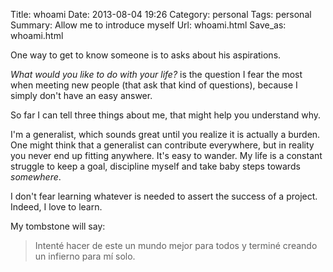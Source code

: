 Title: whoami
Date: 2013-08-04 19:26
Category: personal
Tags: personal
Summary: Allow me to introduce myself
Url: whoami.html
Save_as: whoami.html


One way to get to know someone is to asks about his aspirations.

*What would you like to do with your life?* is the question I fear the most when
meeting new people (that ask that kind of questions), because I simply don't
have an easy answer.

So far I can tell three things about me, that might help you understand why.

I'm a generalist, which sounds great until you realize it is actually a burden.
One might think that a generalist can contribute everywhere, but in reality you
never end up fitting anywhere. It's easy to wander. My life is a constant
struggle to keep a goal, discipline myself and take baby steps towards
*somewhere*.

I don't fear learning whatever is needed to assert the success of a project.
Indeed, I love to learn.

My tombstone will say:

> Intenté hacer de este un mundo mejor para todos y terminé
> creando un infierno para mí solo.
